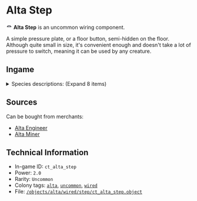 # Alta Step

<img src="https://raw.githubusercontent.com/Ceterai/Enternia/main/objects/alta/wired/step/icon.png" alt="Alta Step icon" loading="lazy" height=16px width="auto" /> **Alta Step** is an uncommon wiring component.

A simple pressure plate, or a floor button, semi-hidden on the floor.  
Although quite small in size, it's convenient enough and doesn't take a lot of pressure to switch, meaning it can be used by any creature.

## Ingame

<details markdown="1"><summary>Species descriptions: (Expand 8 items)</summary>

- Alta: A typical hidden step. Used for poi traps, mostly. Very satisfying to press, if you ask me.
- Apex: A button. Its function is unknown. Only one way to find out.
- Avian: Why am I always compelled to push buttons?
- Floran: Floran push buttonsss!
- Glitch: Tempted. A button, begging to be pressed.
- Human: There's a button! I can't not press it!
- Hylotl: Buttons are infuriating. Still, I must push it.
- Novakid: Why is it always so darn temptin' to push buttons.

</details>

## Sources

Can be bought from merchants:

- [Alta Engineer](https://ceterai.github.io/MyEnternia/Wiki/AltaEngineer)
- [Alta Miner](https://ceterai.github.io/MyEnternia/Wiki/AltaMiner)

## Technical Information

- In-game ID: `ct_alta_step`
- Power: `2.0`
- Rarity: `Uncommon`
- Colony tags: [`alta`](https://ceterai.github.io/MyEnternia/Wiki/Tags/Alta), [`uncommon`](https://ceterai.github.io/MyEnternia/Wiki/Tags/Uncommon), [`wired`](https://ceterai.github.io/MyEnternia/Wiki/Tags/Wired)
- File: [`/objects/alta/wired/step/ct_alta_step.object`](https://github.com/Ceterai/Enternia/blob/main/objects/alta/wired/step/ct_alta_step.object)
